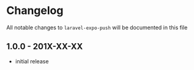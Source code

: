 # Changelog

All notable changes to `laravel-expo-push` will be documented in this file

## 1.0.0 - 201X-XX-XX

- initial release

